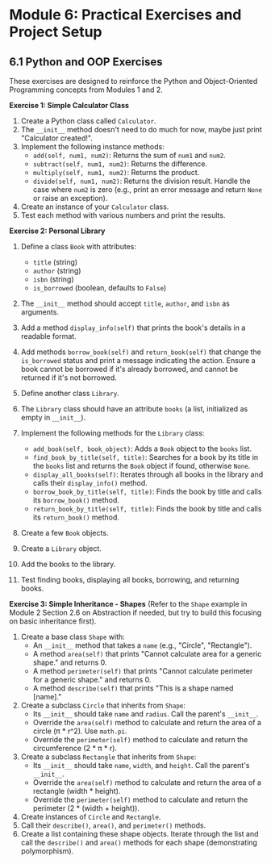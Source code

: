 # Module 6: Practical Exercises and Project Setup

## 6.1 Python and OOP Exercises

These exercises are designed to reinforce the Python and Object-Oriented Programming concepts from Modules 1 and 2.

**Exercise 1: Simple Calculator Class**

1.  Create a Python class called `Calculator`.
2.  The `__init__` method doesn't need to do much for now, maybe just print "Calculator created!".
3.  Implement the following instance methods:
    *   `add(self, num1, num2)`: Returns the sum of `num1` and `num2`.
    *   `subtract(self, num1, num2)`: Returns the difference.
    *   `multiply(self, num1, num2)`: Returns the product.
    *   `divide(self, num1, num2)`: Returns the division result. Handle the case where `num2` is zero (e.g., print an error message and return `None` or raise an exception).
4.  Create an instance of your `Calculator` class.
5.  Test each method with various numbers and print the results.

**Exercise 2: Personal Library**

1.  Define a class `Book` with attributes:
    *   `title` (string)
    *   `author` (string)
    *   `isbn` (string)
    *   `is_borrowed` (boolean, defaults to `False`)
2.  The `__init__` method should accept `title`, `author`, and `isbn` as arguments.
3.  Add a method `display_info(self)` that prints the book's details in a readable format.
4.  Add methods `borrow_book(self)` and `return_book(self)` that change the `is_borrowed` status and print a message indicating the action. Ensure a book cannot be borrowed if it's already borrowed, and cannot be returned if it's not borrowed.

5.  Define another class `Library`.
6.  The `Library` class should have an attribute `books` (a list, initialized as empty in `__init__`).
7.  Implement the following methods for the `Library` class:
    *   `add_book(self, book_object)`: Adds a `Book` object to the `books` list.
    *   `find_book_by_title(self, title)`: Searches for a book by its title in the `books` list and returns the `Book` object if found, otherwise `None`.
    *   `display_all_books(self)`: Iterates through all books in the library and calls their `display_info()` method.
    *   `borrow_book_by_title(self, title)`: Finds the book by title and calls its `borrow_book()` method.
    *   `return_book_by_title(self, title)`: Finds the book by title and calls its `return_book()` method.

8.  Create a few `Book` objects.
9.  Create a `Library` object.
10. Add the books to the library.
11. Test finding books, displaying all books, borrowing, and returning books.

**Exercise 3: Simple Inheritance - Shapes**
(Refer to the `Shape` example in Module 2 Section 2.6 on Abstraction if needed, but try to build this focusing on basic inheritance first).

1.  Create a base class `Shape` with:
    *   An `__init__` method that takes a `name` (e.g., "Circle", "Rectangle").
    *   A method `area(self)` that prints "Cannot calculate area for a generic shape." and returns 0.
    *   A method `perimeter(self)` that prints "Cannot calculate perimeter for a generic shape." and returns 0.
    *   A method `describe(self)` that prints "This is a shape named [name]."
2.  Create a subclass `Circle` that inherits from `Shape`:
    *   Its `__init__` should take `name` and `radius`. Call the parent's `__init__`.
    *   Override the `area(self)` method to calculate and return the area of a circle (π * r^2). Use `math.pi`.
    *   Override the `perimeter(self)` method to calculate and return the circumference (2 * π * r).
3.  Create a subclass `Rectangle` that inherits from `Shape`:
    *   Its `__init__` should take `name`, `width`, and `height`. Call the parent's `__init__`.
    *   Override the `area(self)` method to calculate and return the area of a rectangle (width * height).
    *   Override the `perimeter(self)` method to calculate and return the perimeter (2 * (width + height)).
4.  Create instances of `Circle` and `Rectangle`.
5.  Call their `describe()`, `area()`, and `perimeter()` methods.
6.  Create a list containing these shape objects. Iterate through the list and call the `describe()` and `area()` methods for each shape (demonstrating polymorphism).
